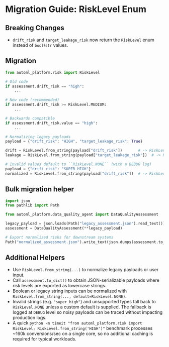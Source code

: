 # Migration Guide: RiskLevel Enum

## Breaking Changes
- `drift_risk` and `target_leakage_risk` now return the `RiskLevel` enum instead of `bool`/`str` values.

## Migration
```python
from automl_platform.risk import RiskLevel

# Old code
if assessment.drift_risk == "high":
    ...

# New code (recommended)
if assessment.drift_risk >= RiskLevel.MEDIUM:
    ...

# Backwards compatible
if assessment.drift_risk.value == "high":
    ...

# Normalizing legacy payloads
payload = {"drift_risk": "HIGH", "target_leakage_risk": True}

drift = RiskLevel.from_string(payload["drift_risk"])       # -> RiskLevel.HIGH
leakage = RiskLevel.from_string(payload["target_leakage_risk"])  # -> RiskLevel.HIGH

# Invalid values default to ``RiskLevel.NONE`` (with a DEBUG log)
payload = {"drift_risk": "SUPER_HIGH"}
normalized = RiskLevel.from_string(payload["drift_risk"])  # -> RiskLevel.NONE
```

## Bulk migration helper

```python
import json
from pathlib import Path

from automl_platform.data_quality_agent import DataQualityAssessment

legacy_payload = json.loads(Path("legacy_assessment.json").read_text())
assessment = DataQualityAssessment(**legacy_payload)

# Export normalized risks for downstream systems
Path("normalized_assessment.json").write_text(json.dumps(assessment.to_dict(), indent=2))
```

## Additional Helpers
- Use `RiskLevel.from_string(...)` to normalize legacy payloads or user input.
- Call `assessment.to_dict()` to obtain JSON-serializable payloads where risk levels are exported as lowercase strings.
- Boolean or legacy string inputs can be normalized with `RiskLevel.from_string(..., default=RiskLevel.NONE)`.
- Invalid strings (e.g. ``"super_high"``) and unsupported types fall back to `RiskLevel.NONE` unless a custom default is supplied. The fallback is logged at `DEBUG` level so noisy payloads can be traced without impacting production logs.
- A quick ``python -m timeit "from automl_platform.risk import RiskLevel; RiskLevel.from_string('HIGH')"`` benchmark processes ~160k conversions/sec on a single core, so no additional caching is required for typical workloads.
